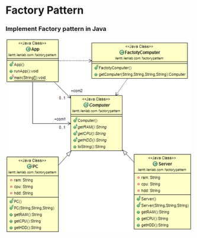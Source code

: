 # Factory Pattern

### Implement Factory pattern in Java
![Factory pattern](https://raw.githubusercontent.com/ilentt/JavaPatterns/master/FactoryPattern/etc/FactoryPattern.png?raw=true "Factory pattern")
